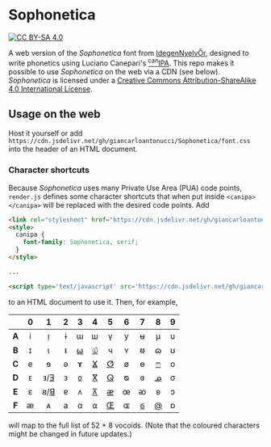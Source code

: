 # Sophonetica

[![CC BY-SA 4.0][license-shield]][license]

A web version of the _Sophonetica_ font from [IdegenNyelvŐr](https://idegennyelvor.blog.hu/2011/04/10/betukeszlet_canipa_hoz), designed to write phonetics using Luciano Canepari's [<sup>can</sup>IPA](http://www.canipa.net/doku.php). This repo makes it possible to use _Sophonetica_ on the web via a CDN (see below). _Sophonetica_ is licensed under a [Creative Commons Attribution-ShareAlike 4.0 International License][license].

[license]: http://creativecommons.org/licenses/by-sa/4.0/
[license-shield]: https://img.shields.io/badge/License-CC%20BY--SA%204.0-lightgrey.svg

## Usage on the web

Host it yourself or add `https://cdn.jsdelivr.net/gh/giancarloantonucci/Sophonetica/font.css` into the header of an HTML document.

### Character shortcuts

Because _Sophonetica_ uses many Private Use Area (PUA) code points, `render.js` defines some character shortcuts that when put inside `<canipa></canipa>` will be replaced with the desired code points. Add

```html
<link rel="stylesheet" href="https://cdn.jsdelivr.net/gh/giancarloantonucci/Sophonetica/font.css">
<style>
  canipa {
    font-family: Sophonetica, serif;
  }
</style>

...

<script type='text/javascript' src='https://cdn.jsdelivr.net/gh/giancarloantonucci/Sophonetica/render.js'></script>
```

to an HTML document to use it. Then, for example,

|     |  0  |  1  |  2  |  3  |  4  |  5  |  6  |  7  |  8  |  9  |
|:---:|:---:|:---:|:---:|:---:|:---:|:---:|:---:|:---:|:---:|:---:|
|**A**|  i  |  ᴉ  |  ɨ  |  ɯ  |  ш  |  ү  |  y  |  ʉ  |  μ  |  u  |
|**B**|  ɪ  |  ι  |  ᵻ  |  [⍵]()  |  [௰]()  |  ч  |  ʏ  |  ᵿ  |  ɷ  |  ʊ  |
|**C**|  e  |  ɘ  |  ə  |  ɤ  |  [ⴴ]()  |  [ⵚ]()  |  ø  |  ɵ  |  [ෆ]()  |  o  |
|**D**|  ᴇ  | ⱻ/[Ǝ]() |  ᴈ  |  [ჲ]()  |  [ⴳ]()  |  [ⵕ]()  |  ᴓ  |  ɞ  |  [ᓄ]()  |  σ  |
|**E**|  ɛ  | 𐐺/[ꓭ]() |  ɐ  |  ᴧ  |  [⊼]()  |  [ᴂ]()  |  œ  |  ᴔ  |  ʚ  |  ɔ  |
|**F**|  æ  |  ᴀ  |  a  |  ɑ  |  ⍺  |  [Œ]()  |  ɶ  |  [ϭ]()  |  [@]()  |  ɒ  |

will map to the full list of 52 + 8 vocoids. (Note that the coloured characters might be changed in future updates.)

